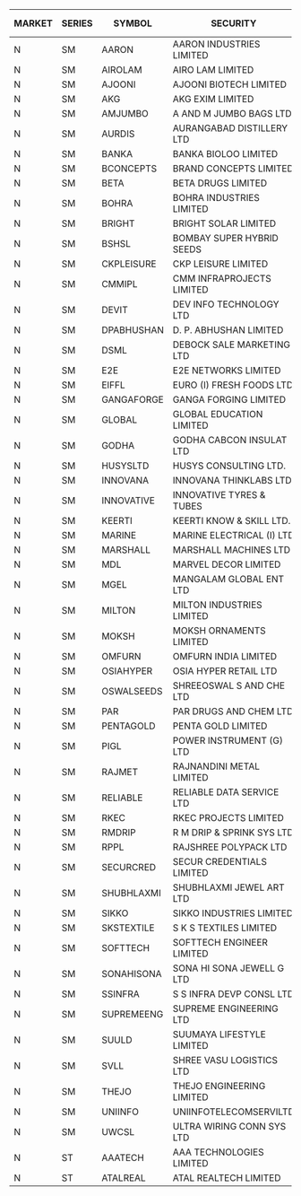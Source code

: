 


| MARKET | SERIES | SYMBOL | SECURITY | PREV CL PR | OPEN PRICE | HIGH PRICE | LOW PRICE | CLOSE PRICE | NET TRDVAL | NET TRDQTY | CORP IND | HI 52 WK | LO 52 WK |
| ----- | ----- | ----- | ----- | ----- | ----- | ----- | ----- | ----- | ----- | ----- | ----- | ----- | ----- |
| N | SM | AARON | AARON INDUSTRIES LIMITED | 29.00 | 27.60 | 27.60 | 27.60 | 27.60 | 173880.00 | 6300 |  | 58.00 | 27.25 |
| N | SM | AIROLAM | AIRO LAM LIMITED | 26.00 | 26.00 | 26.00 | 26.00 | 26.00 | 78000.00 | 3000 |  | 32.95 | 14.45 |
| N | SM | AJOONI | AJOONI BIOTECH LIMITED | 34.20 | 34.00 | 34.35 | 34.00 | 34.35 | 685600.00 | 20000 |  | 36.50 | 6.35 |
| N | SM | AKG | AKG EXIM LIMITED | 57.10 | 55.00 | 60.20 | 55.00 | 60.15 | 941800.00 | 16000 |  | 60.20 | 30.00 |
| N | SM | AMJUMBO | A AND M JUMBO BAGS LTD | 12.00 | 12.60 | 12.60 | 12.00 | 12.30 | 394400.00 | 32000 |  | 14.70 | 5.85 |
| N | SM | AURDIS | AURANGABAD DISTILLERY LTD | 27.15 | 25.80 | 26.00 | 25.80 | 26.00 | 1195600.00 | 46000 |  | 40.80 | 25.80 |
| N | SM | BANKA | BANKA BIOLOO LIMITED | 27.90 | 29.25 | 29.25 | 29.25 | 29.25 | 87750.00 | 3000 |  | 108.95 | 27.90 |
| N | SM | BCONCEPTS | BRAND CONCEPTS LIMITED | 19.00 | 18.75 | 18.75 | 18.75 | 18.75 | 56250.00 | 3000 |  | 35.95 | 13.70 |
| N | SM | BETA | BETA DRUGS LIMITED | 127.50 | 126.55 | 126.55 | 117.00 | 117.00 | 693240.00 | 5600 |  | 140.80 | 37.00 |
| N | SM | BOHRA | BOHRA INDUSTRIES LIMITED | 1.25 | 1.30 | 1.30 | 1.30 | 1.30 | 2600.00 | 2000 |  | 3.35 | .35 |
| N | SM | BRIGHT | BRIGHT SOLAR LIMITED | 6.35 | 6.70 | 6.85 | 6.10 | 6.10 | 99150.00 | 15000 |  | 19.90 | 4.70 |
| N | SM | BSHSL | BOMBAY SUPER HYBRID SEEDS | 91.00 | 92.00 | 92.00 | 92.00 | 92.00 | 147200.00 | 1600 |  | 134.05 | 77.50 |
| N | SM | CKPLEISURE | CKP LEISURE LIMITED | 3.35 | 3.20 | 3.20 | 3.20 | 3.20 | 12800.00 | 4000 |  | 7.55 | 3.00 |
| N | SM | CMMIPL | CMM INFRAPROJECTS LIMITED | 2.40 | 2.30 | 2.30 | 2.30 | 2.30 | 20700.00 | 9000 |  | 9.25 | 2.30 |
| N | SM | DEVIT | DEV INFO TECHNOLOGY LTD | 127.50 | 127.30 | 127.30 | 127.30 | 127.30 | 190950.00 | 1500 |  | 130.50 | 57.00 |
| N | SM | DPABHUSHAN | D. P. ABHUSHAN LIMITED | 93.70 | 93.10 | 93.10 | 93.00 | 93.00 | 744400.00 | 8000 |  | 95.85 | 37.50 |
| N | SM | DSML | DEBOCK SALE MARKETING LTD | 14.85 | 15.40 | 15.40 | 15.30 | 15.40 | 645300.00 | 42000 |  | 15.40 | 3.50 |
| N | SM | E2E | E2E NETWORKS LIMITED | 53.70 | 56.35 | 56.35 | 51.05 | 56.30 | 11981000.00 | 218000 |  | 56.35 | 13.30 |
| N | SM | EIFFL | EURO (I) FRESH FOODS LTD | 92.50 | 92.00 | 94.00 | 92.00 | 93.75 | 520000.00 | 5600 |  | 131.00 | 71.00 |
| N | SM | GANGAFORGE | GANGA FORGING LIMITED | 19.65 | 19.40 | 19.40 | 19.30 | 19.35 | 232200.00 | 12000 |  | 19.90 | 8.70 |
| N | SM | GLOBAL | GLOBAL EDUCATION LIMITED | 185.00 | 182.00 | 187.00 | 182.00 | 187.00 | 369000.00 | 2000 |  | 215.00 | 41.20 |
| N | SM | GODHA | GODHA CABCON INSULAT LTD | 27.55 | 27.55 | 28.80 | 27.55 | 28.80 | 340600.00 | 12000 |  | 31.35 | 10.95 |
| N | SM | HUSYSLTD | HUSYS CONSULTING LTD. | 79.00 | 79.10 | 82.00 | 71.20 | 75.85 | 921100.00 | 12000 |  | 89.50 | 20.50 |
| N | SM | INNOVANA | INNOVANA THINKLABS LTD. | 77.40 | 77.45 | 81.25 | 77.40 | 81.25 | 317350.00 | 4000 |  | 326.40 | 70.25 |
| N | SM | INNOVATIVE | INNOVATIVE TYRES & TUBES | 6.25 | 6.15 | 6.15 | 6.15 | 6.15 | 18450.00 | 3000 |  | 14.60 | 5.40 |
| N | SM | KEERTI | KEERTI KNOW & SKILL LTD. | 26.00 | 26.30 | 26.30 | 26.30 | 26.30 | 163060.00 | 6200 |  | 81.65 | 23.65 |
| N | SM | MARINE | MARINE ELECTRICAL (I) LTD | 166.80 | 172.45 | 174.50 | 169.00 | 169.00 | 1725900.00 | 10000 |  | 174.50 | 78.00 |
| N | SM | MARSHALL | MARSHALL MACHINES LTD | 7.50 | 7.15 | 7.65 | 7.15 | 7.25 | 110550.00 | 15000 |  | 22.00 | 4.85 |
| N | SM | MDL | MARVEL DECOR LIMITED | 20.10 | 20.00 | 20.00 | 20.00 | 20.00 | 40000.00 | 2000 |  | 30.00 | 16.50 |
| N | SM | MGEL | MANGALAM GLOBAL ENT LTD | 41.50 | 41.90 | 41.95 | 41.90 | 41.90 | 251550.00 | 6000 |  | 65.10 | 38.00 |
| N | SM | MILTON | MILTON INDUSTRIES LIMITED | 13.00 | 13.00 | 13.00 | 12.35 | 12.35 | 168740.00 | 13200 |  | 16.35 | 7.00 |
| N | SM | MOKSH | MOKSH ORNAMENTS LIMITED | 21.00 | 21.00 | 21.00 | 21.00 | 21.00 | 63000.00 | 3000 |  | 36.25 | 21.00 |
| N | SM | OMFURN | OMFURN INDIA LIMITED | 10.10 | 10.10 | 10.10 | 10.10 | 10.10 | 60600.00 | 6000 |  | 15.75 | 4.50 |
| N | SM | OSIAHYPER | OSIA HYPER RETAIL LTD | 199.00 | 199.00 | 199.00 | 199.00 | 199.00 | 5094400.00 | 25600 |  | 325.00 | 188.05 |
| N | SM | OSWALSEEDS | SHREEOSWAL S AND CHE LTD | 49.00 | 46.55 | 50.45 | 46.55 | 50.45 | 388000.00 | 8000 |  | 50.45 | 21.80 |
| N | SM | PAR | PAR DRUGS AND CHEM LTD | 53.55 | 52.70 | 52.70 | 50.05 | 52.40 | 721100.00 | 14000 |  | 59.40 | 26.20 |
| N | SM | PENTAGOLD | PENTA GOLD LIMITED | 23.10 | 21.95 | 21.95 | 21.95 | 21.95 | 65850.00 | 3000 |  | 39.10 | 15.40 |
| N | SM | PIGL | POWER INSTRUMENT (G) LTD | 10.35 | 10.25 | 10.25 | 10.25 | 10.25 | 246000.00 | 24000 |  | 10.90 | 8.05 |
| N | SM | RAJMET | RAJNANDINI METAL LIMITED | 25.90 | 25.75 | 25.90 | 25.75 | 25.90 | 413200.00 | 16000 |  | 41.30 | 23.85 |
| N | SM | RELIABLE | RELIABLE DATA SERVICE LTD | 24.70 | 24.00 | 24.00 | 24.00 | 24.00 | 230400.00 | 9600 |  | 36.40 | 19.95 |
| N | SM | RKEC | RKEC PROJECTS LIMITED | 35.00 | 37.30 | 37.30 | 35.00 | 35.00 | 142300.00 | 4000 |  | 66.65 | 26.20 |
| N | SM | RMDRIP | R M DRIP & SPRINK SYS LTD | 49.40 | 49.40 | 52.10 | 49.40 | 52.05 | 1035800.00 | 20000 |  | 63.00 | 14.65 |
| N | SM | RPPL | RAJSHREE POLYPACK LTD | 74.00 | 70.50 | 70.50 | 70.50 | 70.50 | 141000.00 | 2000 |  | 101.80 | 47.75 |
| N | SM | SECURCRED | SECUR CREDENTIALS LIMITED | 14.80 | 15.35 | 15.35 | 15.35 | 15.35 | 9210.00 | 600 |  | 45.40 | 12.15 |
| N | SM | SHUBHLAXMI | SHUBHLAXMI JEWEL ART LTD | 23.00 | 21.85 | 21.85 | 21.85 | 21.85 | 21850.00 | 1000 |  | 167.00 | 16.30 |
| N | SM | SIKKO | SIKKO INDUSTRIES LIMITED | 23.30 | 26.60 | 26.60 | 26.00 | 26.50 | 1059200.00 | 40000 |  | 33.80 | 18.00 |
| N | SM | SKSTEXTILE | S K S TEXTILES LIMITED | 24.10 | 23.00 | 23.00 | 22.90 | 22.90 | 160500.00 | 7000 |  | 48.90 | 22.50 |
| N | SM | SOFTTECH | SOFTTECH ENGINEER LIMITED | 76.00 | 77.95 | 79.80 | 75.05 | 79.80 | 2653120.00 | 33600 |  | 79.80 | 32.45 |
| N | SM | SONAHISONA | SONA HI SONA JEWELL G LTD | 10.50 | 10.25 | 10.25 | 9.80 | 9.80 | 200500.00 | 20000 |  | 16.25 | 9.70 |
| N | SM | SSINFRA | S S INFRA DEVP CONSL LTD | 7.20 | 6.85 | 6.85 | 6.85 | 6.85 | 41100.00 | 6000 |  | 15.70 | 6.85 |
| N | SM | SUPREMEENG | SUPREME ENGINEERING LTD | 18.60 | 19.60 | 19.60 | 19.60 | 19.60 | 78400.00 | 4000 |  | 30.00 | 13.20 |
| N | SM | SUULD | SUUMAYA LIFESTYLE LIMITED | 56.50 | 59.30 | 59.30 | 59.00 | 59.30 | 2368400.00 | 40000 |  | 59.30 | 17.60 |
| N | SM | SVLL | SHREE VASU LOGISTICS LTD | 81.80 | 81.85 | 81.85 | 81.85 | 81.85 | 81850.00 | 1000 |  | 113.00 | 70.00 |
| N | SM | THEJO | THEJO ENGINEERING LIMITED | 1350.00 | 1335.00 | 1335.00 | 1301.00 | 1317.00 | 1053600.00 | 800 |  | 1468.50 | 350.55 |
| N | SM | UNIINFO | UNIINFOTELECOMSERVILTD | 8.65 | 8.65 | 8.65 | 8.65 | 8.65 | 86500.00 | 10000 |  | 32.15 | 8.55 |
| N | SM | UWCSL | ULTRA WIRING CONN SYS LTD | 24.75 | 25.80 | 25.80 | 25.80 | 25.80 | 103200.00 | 4000 |  | 26.75 | 20.35 |
| N | ST | AAATECH | AAA TECHNOLOGIES LIMITED | 43.30 | 43.20 | 44.00 | 42.80 | 43.70 | 6628950.00 | 153000 |  | 45.00 | 42.15 |
| N | ST | ATALREAL | ATAL REALTECH LIMITED | 66.70 | 68.00 | 68.00 | 63.40 | 64.00 | 7067840.00 | 108800 |  | 70.20 | 63.40 |




